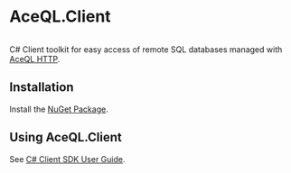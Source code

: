 # AceQL.Client
<img src="https://www.aceql.com/favicon.png" alt=""/>

C# Client toolkit for easy access of remote SQL databases managed with <a href="https://www.aceql.com">AceQL HTTP</a>.

## Installation  ##

Install the <a href="https://www.nuget.org/packages/AceQL.Client">NuGet Package</a>. 

## Using AceQL.Client ##

See <a href="https://www.aceql.com/DocDownload?doc=aceql-http1.0-user-guide-csharp-sdk.pdf&version=1.0">C# Client SDK User Guide</a>.
